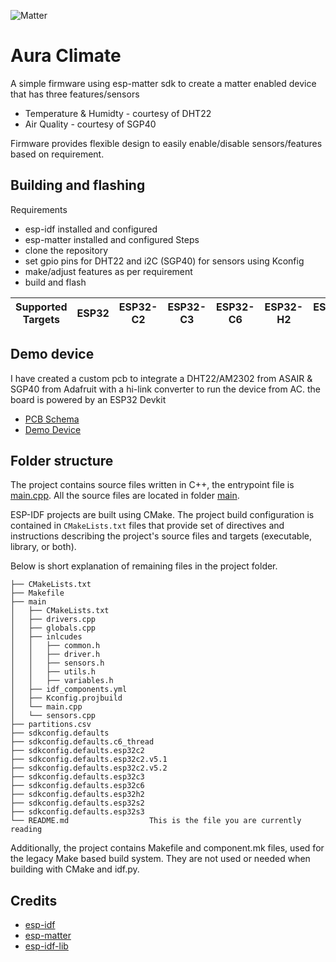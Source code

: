 ![Matter](https://csa-iot.org/wp-content/uploads/2022/09/matter_lkup_rgb_night-scaled.jpg)
# Aura Climate
A simple firmware using esp-matter sdk to create a matter enabled device that has three features/sensors
- Temperature & Humidty - courtesy of DHT22
- Air Quality - courtesy of SGP40

Firmware provides flexible design to easily enable/disable sensors/features based on requirement.

## Building and flashing
Requirements
- esp-idf installed and configured
- esp-matter installed and configured
Steps
- clone the repository
- set gpio pins for DHT22 and i2C (SGP40) for sensors using Kconfig
- make/adjust features as per requirement
- build and flash


| Supported Targets | ESP32 | ESP32-C2 | ESP32-C3 | ESP32-C6 | ESP32-H2 | ESP32-P4 | ESP32-S2 | ESP32-S3 |
| ----------------- | ----- | -------- | -------- | -------- | -------- | -------- | -------- | -------- |

## Demo device
I have created a custom pcb to integrate a DHT22/AM2302 from ASAIR & SGP40 from Adafruit with a hi-link converter to run the device from AC. the board is powered by an ESP32 Devkit
- [PCB Schema](https://365.altium.com/files/E2252F43-3197-4BE0-AAA4-C608606C2910)
- [Demo Device](device.jpg)

## Folder structure

The project contains source files written in C++, the entrypoint file is [main.cpp](main/main.cpp). All the source files are located in folder [main](main).

ESP-IDF projects are built using CMake. The project build configuration is contained in `CMakeLists.txt`
files that provide set of directives and instructions describing the project's source files and targets
(executable, library, or both). 

Below is short explanation of remaining files in the project folder.

```
├── CMakeLists.txt
├── Makefile
├── main
│   ├── CMakeLists.txt
│   ├── drivers.cpp
│   ├── globals.cpp
│   ├── inlcudes
│   │   ├── common.h
│   │   ├── driver.h
│   │   ├── sensors.h
│   │   ├── utils.h
│   │   ├── variables.h
│   ├── idf_components.yml
│   ├── Kconfig.projbuild
│   └── main.cpp
│   └── sensors.cpp
├── partitions.csv
├── sdkconfig.defaults
├── sdkconfig.defaults.c6_thread
├── sdkconfig.defaults.esp32c2
├── sdkconfig.defaults.esp32c2.v5.1
├── sdkconfig.defaults.esp32c2.v5.2
├── sdkconfig.defaults.esp32c3
├── sdkconfig.defaults.esp32c6
├── sdkconfig.defaults.esp32h2
├── sdkconfig.defaults.esp32s2
├── sdkconfig.defaults.esp32s3
└── README.md                  This is the file you are currently reading
```
Additionally, the project contains Makefile and component.mk files, used for the legacy Make based build system. 
They are not used or needed when building with CMake and idf.py.

## Credits
- [esp-idf](https://github.com/espressif/esp-idf)
- [esp-matter](https://github.com/espressif/esp-matter)
- [esp-idf-lib](https://github.com/UncleRus/esp-idf-lib/)
